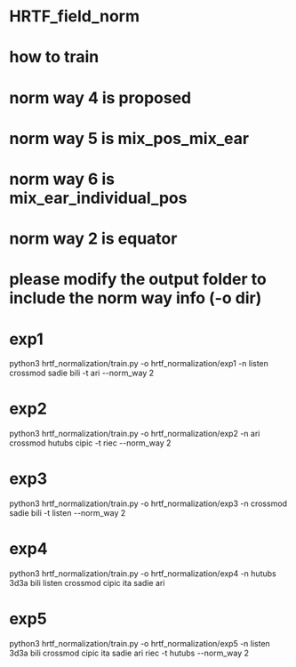 # HRTF_field_norm

# how to train
# norm way 4 is proposed
# norm way 5 is mix_pos_mix_ear
# norm way 6 is mix_ear_individual_pos
# norm way 2 is equator
# please modify the output folder to include the norm way info (-o dir)
# exp1
python3 hrtf_normalization/train.py -o hrtf_normalization/exp1 -n listen crossmod sadie bili -t ari --norm_way 2
# exp2
python3 hrtf_normalization/train.py -o hrtf_normalization/exp2 -n ari crossmod hutubs cipic -t riec --norm_way 2
# exp3
python3 hrtf_normalization/train.py -o hrtf_normalization/exp3 -n crossmod sadie bili -t listen --norm_way 2
# exp4
python3 hrtf_normalization/train.py -o hrtf_normalization/exp4 -n hutubs 3d3a bili listen crossmod cipic ita sadie ari
# exp5
python3 hrtf_normalization/train.py -o hrtf_normalization/exp5 -n listen 3d3a bili crossmod cipic ita sadie ari riec -t hutubs --norm_way 2